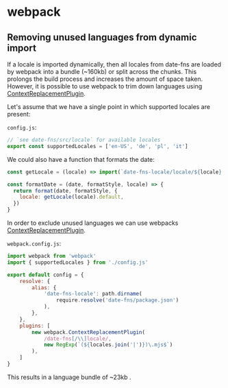 # webpack

## Removing unused languages from dynamic import

If a locale is imported dynamically, then all locales from date-fns are loaded by webpack into a bundle (~160kb) or split across the chunks. This prolongs the build process and increases the amount of space taken. However, it is possible to use webpack to trim down languages using [ContextReplacementPlugin].

Let's assume that we have a single point in which supported locales are present:

`config.js`:

```js
// `see date-fns/src/locale` for available locales
export const supportedLocales = ['en-US', 'de', 'pl', 'it']
```

We could also have a function that formats the date:

```js
const getLocale = (locale) => import(`date-fns-locale/locale/${locale}.mjs`) // or require() if using CommonJS

const formatDate = (date, formatStyle, locale) => {
  return format(date, formatStyle, {
    locale: getLocale(locale).default,
  })
}
```

In order to exclude unused languages we can use webpacks [ContextReplacementPlugin].

`webpack.config.js`:

```js
import webpack from 'webpack'
import { supportedLocales } from './config.js'

export default config = {
	resolve: {
		alias: {
			'date-fns-locale': path.dirname(
				require.resolve('date-fns/package.json')
			),
		},
	},
	plugins: [
		new webpack.ContextReplacementPlugin(
			/date-fns[/\\]locale/,
			new RegExp(`(${locales.join('|')})\.mjs$`)
		),
	]
}
```

This results in a language bundle of ~23kb .

[contextreplacementplugin]: https://webpack.js.org/plugins/context-replacement-plugin/
